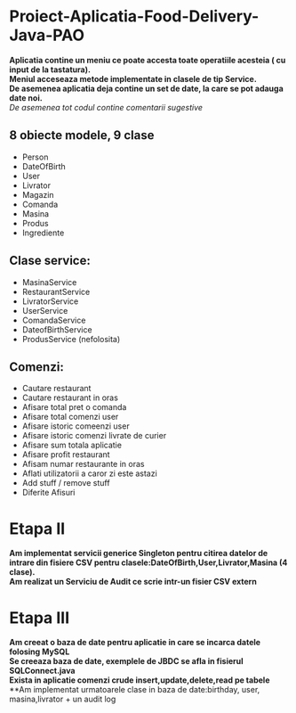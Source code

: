 # Proiect-Aplicatia-Food-Delivery-Java-PAO

**Aplicatia contine un meniu ce poate accesta toate operatiile acesteia ( cu input de la tastatura).**\
**Meniul acceseaza metode implementate in clasele de tip Service.**\
**De asemenea aplicatia deja contine un set de date, la care se pot adauga date noi.**\
_De asemenea tot codul contine comentarii sugestive_

## 8 obiecte modele, 9 clase
 - Person
 - DateOfBirth
 - User
 - Livrator
 - Magazin
 - Comanda
 - Masina
 - Produs
 - Ingrediente
 
## Clase service:
 - MasinaService
 - RestaurantService
 - LivratorService
 - UserService
 - ComandaService
 - DateofBirthService
 - ProdusService (nefolosita)
 
 ## Comenzi:
 - Cautare restaurant
 - Cautare restaurant in oras
 - Afisare total pret o comanda
 - Afisare total comenzi user
 - Afisare istoric comeenzi user
 - Afisare istoric comenzi livrate de curier
 - Afisare sum totala aplicatie
 - Afisare profit restaurant
 - Afisam numar restaurante in oras
 - Aflati utilizatorii a caror zi este astazi
 - Add stuff / remove stuff
 - Diferite Afisuri


# Etapa II
**Am implementat servicii generice Singleton pentru citirea datelor de intrare din fisiere CSV pentru clasele:DateOfBirth,User,Livrator,Masina (4 clase).**\
**Am realizat un Serviciu de Audit ce scrie intr-un fisier CSV extern**

# Etapa III
**Am creeat o baza de date pentru aplicatie in care se incarca datele folosing MySQL**\
**Se creeaza baza de date, exemplele de JBDC se afla in fisierul SQLConnect.java**\
**Exista in aplicatie comenzi crude insert,update,delete,read pe tabele**\
**Am implementat urmatoarele clase in baza de date:birthday, user, masina,livrator + un audit log
